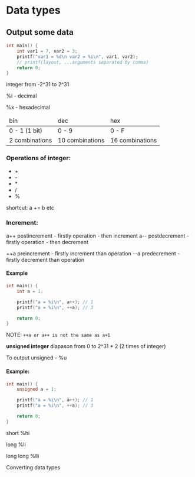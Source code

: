 # Data types

## Output some data

```c++
int main() {
    int var1 = 7, var2 = 3;
    printf("var1 = %d\n var2 = %i\n", var1, var2);
    // printf(layout, ...arguments separated by comma)
    return 0;
}
```

integer from -2^31 to 2^31


%i - decimal

%x - hexadecimal 

<table> 
<thead>
<td>bin</td>
<td>dec</td>
<td>hex</td>
</thead>
<tr>
<td>0 - 1 (1 bit)</td>
<td>0 - 9</td>
<td>0 - F</td>
</tr>
<tr>
<td>2 combinations</td>
<td>10 combinations</td>
<td>16 combinations</td>
</tr>
</table>

### Operations of integer:
- \+ 
- \-
- \*
- /
- %

shortcut: a += b etc

### Increment:

a++ postincrement - firstly operation - then increment
a-- postdecrement - firstly operation - then decrement

++a preincrement - firstly increment than operation
--a predecrement - firstly decrement than operation

#### Example

```c++
int main() {
    int a = 1;

    printf("a = %i\n", a++); // 1
    printf("a = %i\n", ++a); // 3

    return 0;
}
```
NOTE:
`
++a or a++ is not the same as a+1
`

**unsigned integer** diapason from 0 to 2^31 * 2 (2 times of integer)

To output unsigned - %u

#### Example:

```c++
int main() {
    unsigned a = 1;

    printf("a = %i\n", a++); // 1
    printf("a = %i\n", ++a); // 3

    return 0;
}
```

short %hi

long %li

long long %lli

Converting data types

